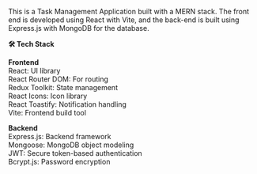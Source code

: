 This is a Task Management Application built with a MERN stack. The front end is developed using React with Vite, and the back-end is built using Express.js with MongoDB for the database.

**🛠️ Tech Stack**

**Frontend**  
React: UI library  
React Router DOM: For routing  
Redux Toolkit: State management  
React Icons: Icon library  
React Toastify: Notification handling  
Vite: Frontend build tool  

**Backend**  
Express.js: Backend framework  
Mongoose: MongoDB object modeling  
JWT: Secure token-based authentication  
Bcrypt.js: Password encryption  

